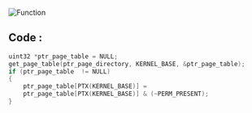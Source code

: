 ![Function](https://user-images.githubusercontent.com/99830416/202568553-951fa658-1bad-4cc0-8ab4-701bf221f0e0.png)
## Code : 
```c
uint32 *ptr_page_table = NULL;
get_page_table(ptr_page_directory, KERNEL_BASE, &ptr_page_table);
if (ptr_page_table  != NULL)
{
	ptr_page_table[PTX(KERNEL_BASE)] = 
	ptr_page_table[PTX(KERNEL_BASE)] & (~PERM_PRESENT);
}
```
